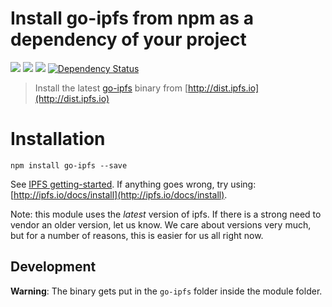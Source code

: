 Install go-ipfs from npm as a dependency of your project
========================================================


[![](https://img.shields.io/badge/made%20by-Protocol%20Labs-blue.svg?style=flat-square)](http://ipn.io)
[![](https://img.shields.io/badge/project-IPFS-blue.svg?style=flat-square)](http://ipfs.io/)
[![](https://img.shields.io/badge/freenode-%23ipfs-blue.svg?style=flat-square)](http://webchat.freenode.net/?channels=%23ipfs)
[![Dependency Status](https://david-dm.org/ipfs/npm-go-ipfs.svg?style=flat-square)](https://david-dm.org/ipfs/npm-go-ipfs)

> Install the latest [go-ipfs](https://github.com/ipfs/go-ipfs/) binary from [http://dist.ipfs.io](http://dist.ipfs.io)

# Installation

```
npm install go-ipfs --save
```

See [IPFS getting-started](http://ipfs.io/docs/getting-started). If anything goes wrong, try using: [http://ipfs.io/docs/install](http://ipfs.io/docs/install).

Note: this module uses the _latest_ version of ipfs. If there is a strong need to vendor an older version, let us know. We care about versions very much, but for a number of reasons, this is easier for us all right now.

## Development

**Warning**: The binary gets put in the `go-ipfs` folder inside the module folder.
